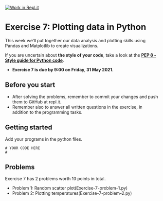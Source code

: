 [![Work in Repl.it](https://classroom.github.com/assets/work-in-replit-14baed9a392b3a25080506f3b7b6d57f295ec2978f6f33ec97e36a161684cbe9.svg)](https://classroom.github.com/online_ide?assignment_repo_id=4796202&assignment_repo_type=AssignmentRepo)
# Exercise 7: Plotting data in Python

This week we'll put together our data analysis and plotting skills using Pandas and Matplotlib to create visualizations.

If you are uncertain about **the style of your code**, take a look at the **[PEP 8 - Style guide for Python code](https://www.python.org/dev/peps/pep-0008/)**.

- **Exercise 7 is due by 9:00 on Friday, 31 May 2021**.

## Before you start

- After solving the problems, remember to commit your changes and push them to GitHub at repl.it. 
- Remember also to answer all written questions in the exercise, in addition to the programming tasks.

## Getting started

Add your programs in the python files.
```
# YOUR CODE HERE
#
```

## Problems

Exercise 7 has 2 problems worth 10 points in total. 

 - Problem 1: Random scatter plot(Exercise-7-problem-1.py)
 - Problem 2: Plotting temperatures(Exercise-7-problem-2.py)
